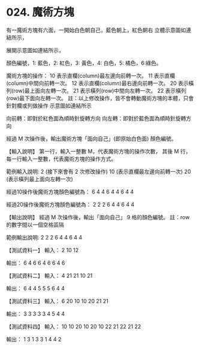 # 024. 魔術方塊

有一魔術方塊有六面，一開始白色朝自己，藍色朝上，紅色朝右
立體示意圖如連結所示，

展開示意圖如連結所示，


顏色編號，1: 藍色，2: 紅色，3: 黃色，4: 白色，5: 橘色，6:綠色。

魔術方塊的操作：
10 表示直欄(column)最左邊向前轉一次。
11 表示直欄(column)中間向前轉一次。
12 表示直欄(column)最右邊向前轉一次。
20 表示橫列(row)最上面向左轉一次。
21 表示橫列(row)中間向左轉一次。
22 表示橫列(row)最下面向左轉一次。
註：以上修改操作，皆不會轉動魔術方塊的本體，只會針對欄或列做操作
示意圖如連結所示


向前轉：即對於紅色面為順時針旋轉方向
向左轉：即對於藍色面為順時針旋轉方向

經過 M 次操作後，輸出魔術方塊「面向自己」(即原始白色面) 顏色編號。


【輸入說明】
第一行，輸入一整數 M，代表魔術方塊的操作次數，
其後 M 行，每一行輸入一整數，代表魔術方塊的操作方式。

範例輸入說明:
2 (接下來會有 2 次修改操作)
10 (表示直欄最左邊向前轉一次)
20 (表示橫列最上面向左轉一次)

經過10操作後魔術方塊顏色編號為：
6 4 4
6 4 4
6 4 4

經過20操作後魔術方塊顏色編號為：
2 2 2
6 4 4
6 4 4

【輸出說明】
經過 M 次操作後，輸出「面向自己」 9 格的顏色編號。
註：row 的數字間以一個空格區隔

範例輸出說明:
2 2 2
6 4 4
6 4 4

【測試資料一】
輸入：
2
10
12

輸出：
6 4 6
6 4 6
6 4 6


【測試資料二】
輸入：
4
21
21
10
21

輸出：
6 4 4
5 5 5
6 4 4

【測試資料三】
輸入：
6
20
10
10
20
21
21

輸出：
3 3 3
3 3 4
5 4 4

【測試資料四】
輸入：
10
10
20
10
20
10
22
21
22
21
22

輸出：
1 3 1
3 3 1
4 4 2
